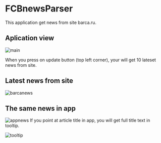 # FCBnewsParser
This application get news from site barca.ru. 
<h2>Aplication view</h2>

![main](https://user-images.githubusercontent.com/18110699/35803108-2e4e1002-0aa5-11e8-9079-0c72513f6700.png)

When you press on update button (top left corner), your will get 10 lateset news from site.
<h2>Latest news from site</h2>

![barcanews](https://user-images.githubusercontent.com/18110699/35803435-66cd9ffa-0aa6-11e8-91eb-c700d3801cc8.png)
<h2>The same news in app</h2>

![appnews](https://user-images.githubusercontent.com/18110699/35803359-1fc989ac-0aa6-11e8-91d3-7b561b2d7bd0.png)
If you point at article title in app,  you will get full title text in tooltip.

![tooltip](https://user-images.githubusercontent.com/18110699/35803559-cb1c9eca-0aa6-11e8-8cf5-b1d688883fc7.png)

